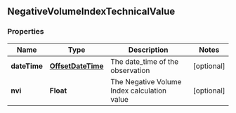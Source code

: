 
## NegativeVolumeIndexTechnicalValue

### Properties
Name | Type | Description | Notes
------------ | ------------- | ------------- | -------------
**dateTime** | [**OffsetDateTime**](OffsetDateTime.md) | The date_time of the observation |  [optional]
**nvi** | **Float** | The Negative Volume Index calculation value |  [optional]



